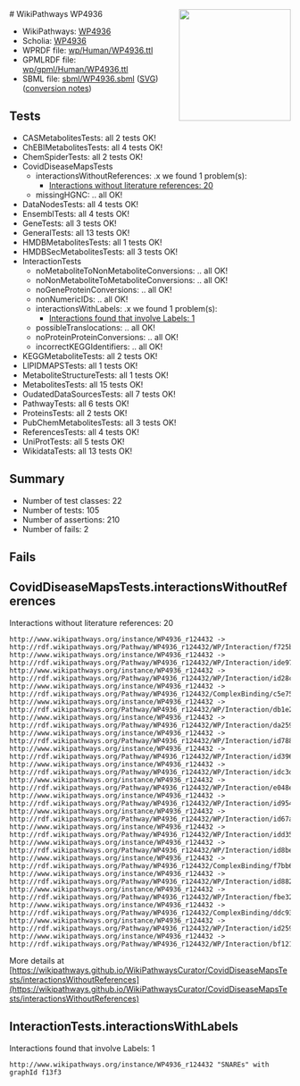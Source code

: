 <img style="float: right; width: 200px" src="../logo.png" />
# WikiPathways WP4936

* WikiPathways: [WP4936](https://identifiers.org/wikipathways:WP4936)
* Scholia: [WP4936](https://scholia.toolforge.org/wikipathways/WP4936)
* WPRDF file: [wp/Human/WP4936.ttl](../wp/Human/WP4936.ttl)
* GPMLRDF file: [wp/gpml/Human/WP4936.ttl](../wp/gpml/Human/WP4936.ttl)
* SBML file: [sbml/WP4936.sbml](../sbml/WP4936.sbml) ([SVG](../sbml/WP4936.svg)) ([conversion notes](../sbml/WP4936.txt))

## Tests
* CASMetabolitesTests: all 2 tests OK!
* ChEBIMetabolitesTests: all 4 tests OK!
* ChemSpiderTests: all 2 tests OK!
* CovidDiseaseMapsTests
    * interactionsWithoutReferences: .x we found 1 problem(s):
        * [Interactions without literature references: 20](#9701cd00)
    * missingHGNC: .. all OK!
* DataNodesTests: all 4 tests OK!
* EnsemblTests: all 4 tests OK!
* GeneTests: all 3 tests OK!
* GeneralTests: all 13 tests OK!
* HMDBMetabolitesTests: all 1 tests OK!
* HMDBSecMetabolitesTests: all 3 tests OK!
* InteractionTests
    * noMetaboliteToNonMetaboliteConversions: .. all OK!
    * noNonMetaboliteToMetaboliteConversions: .. all OK!
    * noGeneProteinConversions: .. all OK!
    * nonNumericIDs: .. all OK!
    * interactionsWithLabels: .x we found 1 problem(s):
        * [Interactions found that involve Labels: 1](#630d2678)
    * possibleTranslocations: .. all OK!
    * noProteinProteinConversions: .. all OK!
    * incorrectKEGGIdentifiers: .. all OK!
* KEGGMetaboliteTests: all 2 tests OK!
* LIPIDMAPSTests: all 1 tests OK!
* MetaboliteStructureTests: all 1 tests OK!
* MetabolitesTests: all 15 tests OK!
* OudatedDataSourcesTests: all 7 tests OK!
* PathwayTests: all 6 tests OK!
* ProteinsTests: all 2 tests OK!
* PubChemMetabolitesTests: all 3 tests OK!
* ReferencesTests: all 4 tests OK!
* UniProtTests: all 5 tests OK!
* WikidataTests: all 13 tests OK!


## Summary

* Number of test classes: 22
* Number of tests: 105
* Number of assertions: 210
* Number of fails: 2

## Fails

<a name="9701cd00" />

## CovidDiseaseMapsTests.interactionsWithoutReferences

Interactions without literature references: 20
```
http://www.wikipathways.org/instance/WP4936_r124432 -> http://rdf.wikipathways.org/Pathway/WP4936_r124432/WP/Interaction/f725b
http://www.wikipathways.org/instance/WP4936_r124432 -> http://rdf.wikipathways.org/Pathway/WP4936_r124432/WP/Interaction/ide9784478
http://www.wikipathways.org/instance/WP4936_r124432 -> http://rdf.wikipathways.org/Pathway/WP4936_r124432/WP/Interaction/id28c533ea
http://www.wikipathways.org/instance/WP4936_r124432 -> http://rdf.wikipathways.org/Pathway/WP4936_r124432/ComplexBinding/c5e75
http://www.wikipathways.org/instance/WP4936_r124432 -> http://rdf.wikipathways.org/Pathway/WP4936_r124432/WP/Interaction/db1e2
http://www.wikipathways.org/instance/WP4936_r124432 -> http://rdf.wikipathways.org/Pathway/WP4936_r124432/WP/Interaction/da259
http://www.wikipathways.org/instance/WP4936_r124432 -> http://rdf.wikipathways.org/Pathway/WP4936_r124432/WP/Interaction/id788d6f1c
http://www.wikipathways.org/instance/WP4936_r124432 -> http://rdf.wikipathways.org/Pathway/WP4936_r124432/WP/Interaction/id396f48b2
http://www.wikipathways.org/instance/WP4936_r124432 -> http://rdf.wikipathways.org/Pathway/WP4936_r124432/WP/Interaction/idc3daa4b8
http://www.wikipathways.org/instance/WP4936_r124432 -> http://rdf.wikipathways.org/Pathway/WP4936_r124432/WP/Interaction/e048e
http://www.wikipathways.org/instance/WP4936_r124432 -> http://rdf.wikipathways.org/Pathway/WP4936_r124432/WP/Interaction/id9545f48f
http://www.wikipathways.org/instance/WP4936_r124432 -> http://rdf.wikipathways.org/Pathway/WP4936_r124432/WP/Interaction/id67a2f315
http://www.wikipathways.org/instance/WP4936_r124432 -> http://rdf.wikipathways.org/Pathway/WP4936_r124432/WP/Interaction/idd35c42c0
http://www.wikipathways.org/instance/WP4936_r124432 -> http://rdf.wikipathways.org/Pathway/WP4936_r124432/WP/Interaction/id8be830b7
http://www.wikipathways.org/instance/WP4936_r124432 -> http://rdf.wikipathways.org/Pathway/WP4936_r124432/ComplexBinding/f7bb6
http://www.wikipathways.org/instance/WP4936_r124432 -> http://rdf.wikipathways.org/Pathway/WP4936_r124432/WP/Interaction/id8825c1d0
http://www.wikipathways.org/instance/WP4936_r124432 -> http://rdf.wikipathways.org/Pathway/WP4936_r124432/WP/Interaction/fbe32
http://www.wikipathways.org/instance/WP4936_r124432 -> http://rdf.wikipathways.org/Pathway/WP4936_r124432/ComplexBinding/ddc93
http://www.wikipathways.org/instance/WP4936_r124432 -> http://rdf.wikipathways.org/Pathway/WP4936_r124432/WP/Interaction/id259f64e
http://www.wikipathways.org/instance/WP4936_r124432 -> http://rdf.wikipathways.org/Pathway/WP4936_r124432/WP/Interaction/bf121
```

More details at [https://wikipathways.github.io/WikiPathwaysCurator/CovidDiseaseMapsTests/interactionsWithoutReferences](https://wikipathways.github.io/WikiPathwaysCurator/CovidDiseaseMapsTests/interactionsWithoutReferences)

<a name="630d2678" />

## InteractionTests.interactionsWithLabels

Interactions found that involve Labels: 1
```
http://www.wikipathways.org/instance/WP4936_r124432 "SNAREs" with graphId f13f3
```

